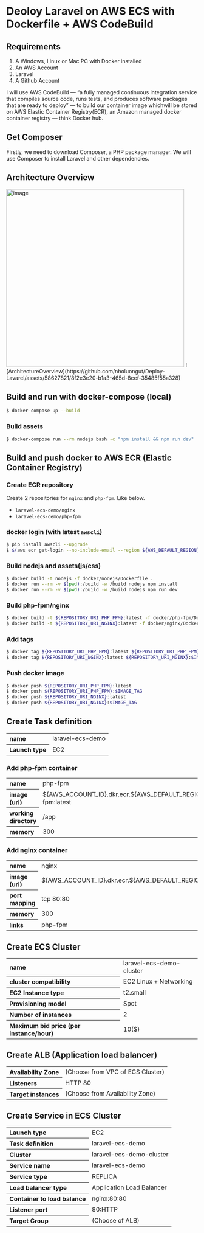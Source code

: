 # Deoloy Laravel on AWS ECS with Dockerfile + AWS CodeBuild
## Requirements
1. A Windows, Linux or Mac PC with Docker installed
2. An AWS Account
3. Laravel
4. A Github Account

I will use AWS CodeBuild — “a fully managed continuous integration service that compiles source code, runs tests, and produces software packages that are ready to deploy” — to build our container image whichwill be stored on AWS Elastic Container Registry(ECR), an Amazon managed docker container registry — think Docker hub.

## Get Composer
Firstly, we need to download Composer, a PHP package manager. We will use Composer to install Laravel and other dependencies. 

## Architecture Overview
<img width="468" alt="image" src="![ArchitectureOverview](https://github.com/nholuongut/Deploy-Lavarel/assets/58627821/16751ed4-5be3-49b8-b4b4-8127b9bea051)">
![ArchitectureOverview](https://github.com/nholuongut/Deploy-Lavarel/assets/58627821/8f2e3e20-b1a3-465d-8cef-35485f55a328)



## Build and run with docker-compose (local)

```bash
$ docker-compose up --build
```

### Build assets

```bash
$ docker-compose run --rm nodejs bash -c "npm install && npm run dev"
```

## Build and push docker to AWS ECR (Elastic Container Registry)

### Create ECR repository
Create 2 repositories for `nginx` and `php-fpm`.
Like below.

- `laravel-ecs-demo/nginx`
- `laravel-ecs-demo/php-fpm`

### docker login (with latest `awscli`)

```bash
$ pip install awscli --upgrade
$ $(aws ecr get-login --no-include-email --region ${AWS_DEFAULT_REGION})
```

### Build nodejs and assets(js/css)

```bash
$ docker build -t nodejs -f docker/nodejs/Dockerfile .
$ docker run --rm -v $(pwd):/build -w /build nodejs npm install
$ docker run --rm -v $(pwd):/build -w /build nodejs npm run dev
```

### Build php-fpm/nginx

```bash
$ docker build -t ${REPOSITORY_URI_PHP_FPM}:latest -f docker/php-fpm/Dockerfile .
$ docker build -t ${REPOSITORY_URI_NGINX}:latest -f docker/nginx/Dockerfile .
```

### Add tags

```bash
$ docker tag ${REPOSITORY_URI_PHP_FPM}:latest ${REPOSITORY_URI_PHP_FPM}:$IMAGE_TAG
$ docker tag ${REPOSITORY_URI_NGINX}:latest ${REPOSITORY_URI_NGINX}:$IMAGE_TAG
```

### Push docker image

```bash
$ docker push ${REPOSITORY_URI_PHP_FPM}:latest
$ docker push ${REPOSITORY_URI_PHP_FPM}:$IMAGE_TAG
$ docker push ${REPOSITORY_URI_NGINX}:latest
$ docker push ${REPOSITORY_URI_NGINX}:$IMAGE_TAG
```

## Create Task definition

<table>
  <tr>
    <th align="left">name</th><td>laravel-ecs-demo</td>
  </tr>
  <tr>
    <th align="left">Launch type</th><td>EC2</td>
  </tr>
</table>

### Add php-fpm container

<table>
  <tr>
    <th align="left">name</th><td>php-fpm</td>
  </tr>
  <tr>
    <th align="left">image (uri)</th><td>${AWS_ACCOUNT_ID}.dkr.ecr.${AWS_DEFAULT_REGION}.amazonaws.com/php-fpm:latest</td>
  </tr>
  <tr>
    <th align="left">working directory</th><td>/app</td>
  </tr>
  <tr>
    <th align="left">memory</th><td>300</td>
  </tr>
</table>

### Add nginx container

<table>
  <tr>
    <th align="left">name</th><td>nginx</td>
  </tr>
  <tr>
    <th align="left">image (uri)</th><td>${AWS_ACCOUNT_ID}.dkr.ecr.${AWS_DEFAULT_REGION}.amazonaws.com/nginx:latest</td>
  </tr>
  <tr>
    <th align="left">port mapping</th><td>tcp 80:80</td>
  </tr>
  <tr>
    <th align="left">memory</th><td>300</td>
  </tr>
  <tr>
    <th align="left">links</th><td>php-fpm</td>
  </tr>
</table>

## Create ECS Cluster

<table>
  <tr>
    <th align="left">name</th><td>laravel-ecs-demo-cluster</td>
  </tr>
  <tr>
    <th align="left">cluster compatibility</th><td>EC2 Linux + Networking</td>
  </tr>
  <tr>
    <th align="left">EC2 Instance type</th><td>t2.small</td>
  </tr>
  <tr>
    <th align="left">Provisioning model</th><td>Spot</td>
  </tr>
  <tr>
    <th align="left">Number of instances</th><td>2</td>
  </tr>
  <tr>
    <th align="left">Maximum bid price (per instance/hour)</th><td>10($)</td>
  </tr>
</table>

## Create ALB (Application load balancer)

<table>
  <tr>
    <th align="left">Availability Zone</th><td>(Choose from VPC of ECS Cluster)</td>
  </tr>
  <tr>
    <th align="left">Listeners</th><td>HTTP 80</td>
  </tr>
  <tr>
    <th align="left">Target instances</th><td>(Choose from Availability Zone)</td>
  </tr>
</table>

## Create Service in ECS Cluster

<table>
  <tr>
    <th align="left">Launch type</th><td>EC2</td>
  </tr>
  <tr>
    <th align="left">Task definition</th><td>laravel-ecs-demo</td>
  </tr>
  <tr>
    <th align="left">Cluster</th><td>laravel-ecs-demo-cluster</td>
  </tr>
  <tr>
    <th align="left">Service name</th><td>laravel-ecs-demo</td>
  </tr>
  <tr>
    <th align="left">Service type</th><td>REPLICA</td>
  </tr>
  <tr>
    <th align="left">Load balancer type</th><td>Application Load Balancer</td>
  </tr>
  <tr>
    <th align="left">Container to load balance</th><td>nginx:80:80</td>
  </tr>
  <tr>
    <th align="left">Listener port</th><td>80:HTTP</td>
  </tr>
  <tr>
    <th align="left">Target Group</th><td>(Choose of ALB)</td>
  </tr>
</table>
